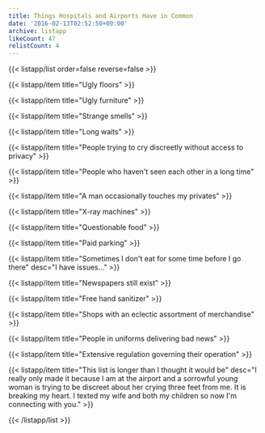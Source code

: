 ```yaml
---
title: Things Hospitals and Airports Have in Common
date: '2016-02-13T02:52:50+00:00'
archive: listapp
likeCount: 47
relistCount: 4
---
```



{{< listapp/list order=false reverse=false >}}

   {{< listapp/item title="Ugly floors" >}}

   {{< listapp/item title="Ugly furniture" >}}

   {{< listapp/item title="Strange smells" >}}

   {{< listapp/item title="Long waits" >}}

   {{< listapp/item title="People trying to cry discreetly without access to privacy" >}}

   {{< listapp/item title="People who haven't seen each other in a long time" >}}

   {{< listapp/item title="A man occasionally touches my privates" >}}

   {{< listapp/item title="X-ray machines" >}}

   {{< listapp/item title="Questionable food" >}}

   {{< listapp/item title="Paid parking" >}}

   {{< listapp/item title="Sometimes I don't eat for some time before I go there"
      desc="I have issues..." >}}

   {{< listapp/item title="Newspapers still exist" >}}

   {{< listapp/item title="Free hand sanitizer" >}}

   {{< listapp/item title="Shops with an eclectic assortment of merchandise" >}}

   {{< listapp/item title="People in uniforms delivering bad news" >}}

   {{< listapp/item title="Extensive regulation governing their operation" >}}

   {{< listapp/item title="This list is longer than I thought it would be"
      desc="I really only made it because I am at the airport and a sorrowful young woman is trying to be discreet about her crying three feet from me. It is breaking my heart. I texted my wife and both my children so now I'm connecting with you." >}}

{{< /listapp/list >}}
